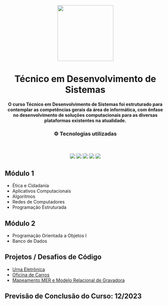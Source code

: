 <div align="center">
<img src="https://upload.wikimedia.org/wikipedia/commons/thumb/e/e5/Instituto_Federal_do_Sul_de_Minas_Gerais_-_Marca_Vertical_2015.svg/1200px-Instituto_Federal_do_Sul_de_Minas_Gerais_-_Marca_Vertical_2015.svg.png" width="175px"> 
</div>
<h1 align="center">Técnico em Desenvolvimento de Sistemas</h1>
<h4 align="center">O curso Técnico em Desenvolvimento de Sistemas foi estruturado para contemplar as competências gerais da área de informática, com ênfase no desenvolvimento de soluções computacionais para as diversas plataformas existentes na atualidade.</h4>

<h3 align="center">
⚙️ Tecnologias utilizadas

<p>&nbsp;</p>
<img src="https://img.shields.io/badge/git-%23F05033.svg?style=for-the-badge&logo=git&logoColor=white"/>
<img src="https://img.shields.io/badge/java-%23ED8B00.svg?style=for-the-badge&logo=java&logoColor=white">
<img src="https://img.shields.io/badge/html5-%23E34F26.svg?style=for-the-badge&logo=html5&logoColor=white"/>
<img src="https://img.shields.io/badge/css3-%231572B6.svg?style=for-the-badge&logo=css3&logoColor=white"/>
<img src="https://img.shields.io/badge/javascript-%23323330.svg?style=for-the-badge&logo=javascript&logoColor=%23F7DF1E">
</h3>

## Módulo 1
- Ética e Cidadania
- Aplicativos Computacionais
- Algoritmos
- Redes de Computadores
- Programação Estruturada

## Módulo 2
- Programação Orientada a Objetos I
- Banco de Dados

## Projetos / Desafios de Código

- [Urna Eletrônica](https://github.com/luispaulobrito/Tecnico-em-Desenvolvimento-de-Sistemas-IF-Sul-de-Minas/tree/main/01%20-%20Programa%C3%A7%C3%A3o%20Estruturada)
- [Oficina de Carros](https://github.com/luispaulobrito/Tecnico-em-Desenvolvimento-de-Sistemas-IF-Sul-de-Minas/tree/main/02%20-%20POO)
- [Mapeamento MER e Modelo Relacional de Gravadora](https://github.com/luispaulobrito/Tecnico-em-Desenvolvimento-de-Sistemas-IF-Sul-de-Minas/tree/main/03%20-%20Banco%20de%20Dados)

## Previsão de Conclusão do Curso: 12/2023
